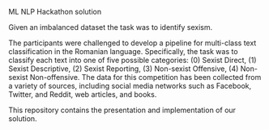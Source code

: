 ML NLP Hackathon solution

Given an imbalanced dataset the task was to identify sexism.

The participants were challenged to develop a pipeline for multi-class text classification in the Romanian language. Specifically, the task was to classify each text into one of five possible categories: (0) Sexist Direct, (1) Sexist Descriptive, (2) Sexist Reporting, (3) Non-sexist Offensive, (4) Non-sexist Non-offensive. The data for this competition has been collected from a variety of sources, including social media networks such as Facebook, Twitter, and Reddit, web articles, and books.

This repository contains the presentation and implementation of our solution.
